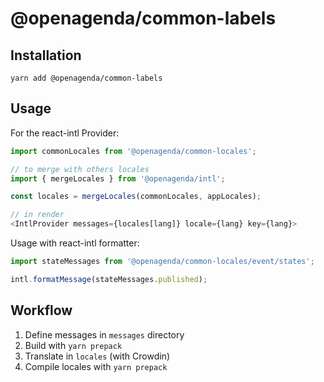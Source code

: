 # @openagenda/common-labels

## Installation

```
yarn add @openagenda/common-labels
```

## Usage

For the react-intl Provider:

```js
import commonLocales from '@openagenda/common-locales';

// to merge with others locales
import { mergeLocales } from '@openagenda/intl';

const locales = mergeLocales(commonLocales, appLocales);

// in render
<IntlProvider messages={locales[lang]} locale={lang} key={lang}>
```

Usage with react-intl formatter:

```js
import stateMessages from '@openagenda/common-locales/event/states';

intl.formatMessage(stateMessages.published);
```

## Workflow

1. Define messages in `messages` directory
2. Build with `yarn prepack`
3. Translate in `locales` (with Crowdin)
4. Compile locales with `yarn prepack`

